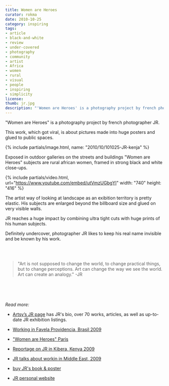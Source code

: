 ```yaml
---
title: Women are Heroes
curator: rokma
date: 2010-10-25
category: inspiring
tags:
- article
- black-and-white
- review
- under-covered
- photography
- community
- artist
- Africa
- women
- rural
- visual
- people
- inspiring
- simplicity
license:
thumb: jr.jpg
description: "'Women are Heroes' is a photography project by french photographer JR. This work, which got viral, is about pictures made into huge posters and glued to public spaces."
---
```

"Women are Heroes" is a photography project by french photographer JR.

This work, which got viral, is about pictures made into huge posters and glued to public spaces.

{% include partials/image.html, name: "2010/10/101025-JR-kenja" %}

Exposed in outdoor galleries on the streets and buildings "Women are Heroes" subjects are rural african women, framed in strong black and white close-ups.


{% include partials/video.html, url="https://www.youtube.com/embed/utVmzUGbgYI" width: "740" height: "416" %}

The artist way of looking at landscape as an exibition territory is pretty elastic. His subjects are enlarged beyond the billboard size and glued on very visible walls.

JR reaches a huge impact by combining ultra tight cuts with huge prints of his human subjects.

Definitely undercover, photographer JR likes to keep his real name invisible and be known by his work.

<br>
<br>

>"Art is not supposed to change the world, to change practical things, but to change perceptions. Art can change the way we see the world. Art can create an analogy."
-JR

<br>
<br>
<br>

_Read more:_

- [Artsy’s JR page](https://www.artsy.net/artist/jr) has JR's bio, over 70 works, articles, as well as up-to-date JR exhibition listings.

- <a href="http://www.youtube.com/watch?v=R_PGHS9PS2Y">Working in Favela Providencia, Brasil 2009</a>

- <a href="http://www.youtube.com/watch?v=Hxg2Agf9XrA">"Women are Heroes" Paris</a>

- <a href="http://www.youtube.com/watch?v=lCWRq5ZtdPY">Reportage on JR in Kibera, Kenya 2009</a>

- <a href="http://www.youtube.com/watch?v=64t1or8RETQ" >JR talks about workin in Middle East, 2009</a>

- <a href="http://jr.crakedz.com/livres/livre-women-are-heroes-poster-jr.html">buy JR's book & poster</a>

- <a href="http://jr-art.net">JR personal website</a>
